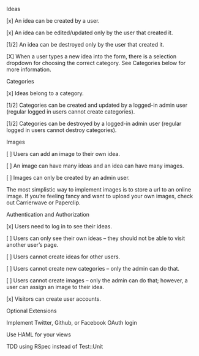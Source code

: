 Ideas

[x] An idea can be created by a user.

[x] An idea can be edited/updated only by the user that created it.

[1/2] An idea can be destroyed only by the user that created it.

[X] When a user types a new idea into the form, there is a selection dropdown for choosing the correct category. See Categories below for more information.

Categories

[x] Ideas belong to a category.

[1/2] Categories can be created and updated by a logged-in admin user (regular logged in users cannot create categories).

[1/2] Categories can be destroyed by a logged-in admin user (regular logged in users cannot destroy categories).

Images

[ ] Users can add an image to their own idea.

[ ] An image can have many ideas and an idea can have many images.

[ ] Images can only be created by an admin user.

The most simplistic way to implement images is to store a url to an online image. If you’re feeling fancy and want to upload your own images, check out Carrierwave or Paperclip.

Authentication and Authorization

[x] Users need to log in to see their ideas.

[ ] Users can only see their own ideas – they should not be able to visit another user’s page.

[ ] Users cannot create ideas for other users.

[ ] Users cannot create new categories – only the admin can do that.

[ ] Users cannot create images – only the admin can do that; however, a user can assign an image to their idea.

[x] Visitors can create user accounts.

Optional Extensions

Implement Twitter, Github, or Facebook OAuth login

Use HAML for your views

TDD using RSpec instead of Test::Unit
